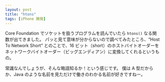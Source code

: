 ```yaml
---
layout: post
title: "htons"
tags: [iPhone 開発]
---
```


Core Foundation でソケットを扱うプログラムを読んでいたら `htons()` なる関数が出てきました。
パッと見て意味が分からないので調べてみたところ、&#8220;Host To Network Short&#8221; とのことで、16 ビット（short）のホストバイトオーダーをネットワークバイトオーダー（ビッグエンディアン）に変換してくれるというもの。

常識なんでしょうが、そんな略語知るか！という感じです。
僕は A 型だからか、Java のような名前を見ただけで働きのわかる名前が好きですねー。
